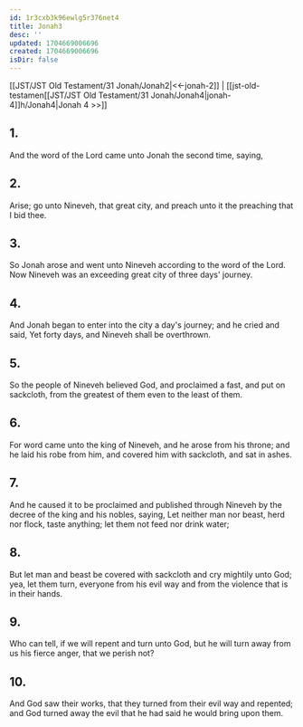```yaml
---
id: 1r3cxb3k96ewlg5r376net4
title: Jonah3
desc: ''
updated: 1704669006696
created: 1704669006696
isDir: false
---
```

[[JST/JST Old Testament/31 Jonah/Jonah2|<<-jonah-2]] | [[jst-old-testamen[[JST/JST Old Testament/31 Jonah/Jonah4|jonah-4]]h/Jonah4|Jonah 4 >>]]
## 1.
And the word of the Lord came unto Jonah the second time, saying,
## 2.
Arise; go unto Nineveh, that great city, and preach unto it the preaching that I bid thee.
## 3.
So Jonah arose and went unto Nineveh according to the word of the Lord. Now Nineveh was an exceeding great city of three days\' journey.
## 4.
And Jonah began to enter into the city a day\'s journey; and he cried and said, Yet forty days, and Nineveh shall be overthrown.
## 5.
So the people of Nineveh believed God, and proclaimed a fast, and put on sackcloth, from the greatest of them even to the least of them.
## 6.
For word came unto the king of Nineveh, and he arose from his throne; and he laid his robe from him, and covered him with sackcloth, and sat in ashes.
## 7.
And he caused it to be proclaimed and published through Nineveh by the decree of the king and his nobles, saying, Let neither man nor beast, herd nor flock, taste anything; let them not feed nor drink water;
## 8.
But let man and beast be covered with sackcloth and cry mightily unto God; yea, let them turn, everyone from his evil way and from the violence that is in their hands.
## 9.
Who can tell, if we will repent and turn unto God, but he will turn away from us his fierce anger, that we perish not?
## 10.
And God saw their works, that they turned from their evil way and repented; and God turned away the evil that he had said he would bring upon them.

